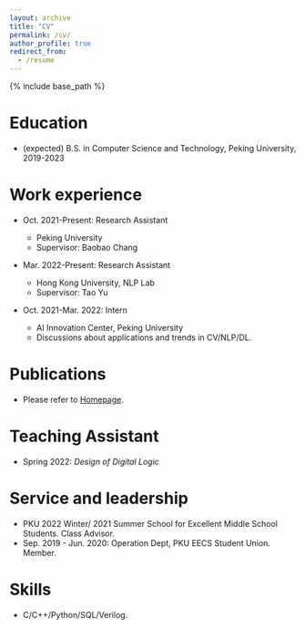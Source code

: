 ```yaml
---
layout: archive
title: "CV"
permalink: /cv/
author_profile: true
redirect_from:
  - /resume
---
```


{% include base_path %}

Education
======
* (expected) B.S. in Computer Science and Technology, Peking University, 2019-2023

Work experience
======
* Oct. 2021-Present: Research Assistant
  * Peking University
  * Supervisor: Baobao Chang

* Mar. 2022-Present: Research Assistant
  * Hong Kong University, NLP Lab
  * Supervisor: Tao Yu

* Oct. 2021-Mar. 2022: Intern
  * AI Innovation Center, Peking University
  * Discussions about applications and trends in CV/NLP/DL.


Publications
======
* Please refer to [Homepage](https://Rubywong123.github.io/).
  
  
Teaching Assistant
======
* Spring 2022: *Design of Digital Logic*
  
Service and leadership
======
* PKU 2022 Winter/ 2021 Summer School for Excellent Middle School Students. Class Advisor.
* Sep. 2019 - Jun. 2020: Operation Dept, PKU EECS Student Union. Member.

Skills
======
* C/C++/Python/SQL/Verilog.